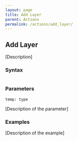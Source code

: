 ```yaml
---
layout: page
title: Add Layer
parent: Actions
permalink: /actions/add_layer/
---
```


## Add Layer

[Description]

### Syntax

```js

```

### Parameters

`temp: type`

[Description of the parameter]

### Examples

[Description of the example]

```js

```

